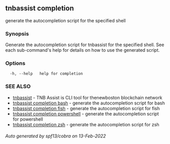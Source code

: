 ## tnbassist completion

generate the autocompletion script for the specified shell

### Synopsis


Generate the autocompletion script for tnbassist for the specified shell.
See each sub-command's help for details on how to use the generated script.


### Options

```
  -h, --help   help for completion
```

### SEE ALSO

* [tnbassist](tnbassist.md)	 - TNB Assist is CLI tool for thenewboston blockchain network
* [tnbassist completion bash](tnbassist_completion_bash.md)	 - generate the autocompletion script for bash
* [tnbassist completion fish](tnbassist_completion_fish.md)	 - generate the autocompletion script for fish
* [tnbassist completion powershell](tnbassist_completion_powershell.md)	 - generate the autocompletion script for powershell
* [tnbassist completion zsh](tnbassist_completion_zsh.md)	 - generate the autocompletion script for zsh

###### Auto generated by spf13/cobra on 13-Feb-2022

